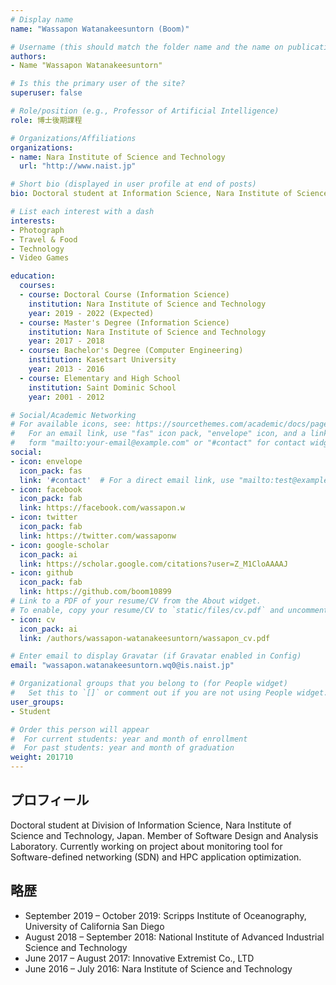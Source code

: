 ```yaml
---
# Display name
name: "Wassapon Watanakeesuntorn (Boom)"

# Username (this should match the folder name and the name on publications)
authors:
- Name "Wassapon Watanakeesuntorn"

# Is this the primary user of the site?
superuser: false

# Role/position (e.g., Professor of Artificial Intelligence)
role: 博士後期課程

# Organizations/Affiliations
organizations:
- name: Nara Institute of Science and Technology
  url: "http://www.naist.jp"

# Short bio (displayed in user profile at end of posts)
bio: Doctoral student at Information Science, Nara Institute of Science and Technology, Japan. Member of Software Design and Analysis Laboratory. Currently working on project about monitoring tool for Software-defined networking (SDN) and HPC application optimization.

# List each interest with a dash
interests:
- Photograph
- Travel & Food
- Technology
- Video Games

education:
  courses:
  - course: Doctoral Course (Information Science)
    institution: Nara Institute of Science and Technology
    year: 2019 - 2022 (Expected)
  - course: Master's Degree (Information Science)
    institution: Nara Institute of Science and Technology
    year: 2017 - 2018
  - course: Bachelor's Degree (Computer Engineering)
    institution: Kasetsart University
    year: 2013 - 2016
  - course: Elementary and High School
    institution: Saint Dominic School
    year: 2001 - 2012

# Social/Academic Networking
# For available icons, see: https://sourcethemes.com/academic/docs/page-builder/#icons
#   For an email link, use "fas" icon pack, "envelope" icon, and a link in the
#   form "mailto:your-email@example.com" or "#contact" for contact widget.
social:
- icon: envelope
  icon_pack: fas
  link: '#contact'  # For a direct email link, use "mailto:test@example.org".
- icon: facebook
  icon_pack: fab
  link: https://facebook.com/wassapon.w
- icon: twitter
  icon_pack: fab
  link: https://twitter.com/wassaponw
- icon: google-scholar
  icon_pack: ai
  link: https://scholar.google.com/citations?user=Z_M1CloAAAAJ
- icon: github
  icon_pack: fab
  link: https://github.com/boom10899
# Link to a PDF of your resume/CV from the About widget.
# To enable, copy your resume/CV to `static/files/cv.pdf` and uncomment the lines below.
- icon: cv
  icon_pack: ai
  link: /authors/wassapon-watanakeesuntorn/wassapon_cv.pdf

# Enter email to display Gravatar (if Gravatar enabled in Config)
email: "wassapon.watanakeesuntorn.wq0@is.naist.jp"

# Organizational groups that you belong to (for People widget)
#   Set this to `[]` or comment out if you are not using People widget.
user_groups:
- Student

# Order this person will appear
#  For current students: year and month of enrollment
#  For past students: year and month of graduation
weight: 201710
---
```


## プロフィール
Doctoral student at Division of Information Science, Nara Institute of Science and Technology, Japan. Member of Software Design and Analysis Laboratory. Currently working on project about monitoring tool for Software-defined networking (SDN) and HPC application optimization.

## 略歴
-	September 2019 – October 2019: Scripps Institute of Oceanography, University of California San Diego
-	August 2018 – September 2018: National Institute of Advanced Industrial Science and Technology
-	June 2017 – August 2017: Innovative Extremist Co., LTD
-	June 2016 – July 2016: Nara Institute of Science and Technology
